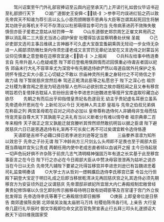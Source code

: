 <!-- { "loadSidebar": true } -->
　　驾兴诏案至午门外礼部官捧诏至云舆内迎至承天门上开读行礼如尝仪毕诏书迎至礼部颁行天下
　　○湖广道御史王安舜＜锍-釒＞参李可灼误进红铅之药以致  先帝宾天不知谁为荐引且以幺么小臣而颁赐银币恩典与大臣等岂谓其起死回生将酬其功效乎此等机关不可不存清议以杜邪萌得旨李可灼当  先帝病革进药不效殊失敬慎但亦臣子爱君之意姑从轻罚俸一年
　　○山东道御史郑宗周乞正崔文昇用药之罪以消乱萌二三大臣尤当进心调护保安  社稷得旨该监察明奏处伏候  圣裁
　　○己卯吏部文选司主事吕维祺上言神器不可久虚大宝亟宜蚤嗣乘舆无轻动一步女侍无杂进一人阁部须防微杜渐内侍须忠谨老成又言赏罚无章纪法安在又言选侍之封蒙旨另议仰见慎重之意登极在迩移宫宜速＜锍-釒＞上报闻
　　○兵科左给事中杨涟奏言自  先帝升遐人心危疑咸愿  陛下即日登极用惬舆情而迟回慎重必待诹吉者固以祀告  郊庙未行大礼不容草率尤为深宫中有先朝选侍欲俨然以毋道自居外托保护之名阴怀专擅之实大小臣工心切疑之不敢以  宗庙神灵所托重之身轻付之不可倚信之手故力请  陛下暂居慈庆宫然后奉  驾还正乾清此臣等之私愿忠于  陛下之深心也  祖宗之社稷为重宫闱之恩宠为轻选侍智人也所以必欲别宫之故亦既稔闻之且又奉有移宫明旨若仍复借择吉耽延人言纷纷且谓令李进忠刘逊魏进忠等擅开宝库盗取珍藏岂必欲尽
　　先朝之有而后出乎抑指借皇贵妃名色遂目无  幼主乎贵妃虚名耳册立虽系  先帝遗命开恩尚在今  上新纶况以今日  天地神人共主即  皇祖与  先帝之伯叔兄弟俱在称臣之列  两宫圣母若在召对之间亦必加以  皇帝尊称选侍何人非嫡母非生母而怙恃宠灵妄自尊大天下其孰能平之夫礼有当以义断者分有难以情夺者  祖宗典章二百年来相传  天子居正之宫又孰能迁就宫媵听其悍然顽然敢抗明旨以据之臣谓  陛下避居慈庆六日已是恩遇选侍有礼渐再不可长矣仁再不可过矣谓宜敕令选侍恪遵
　　天语即是吉祥不必藉口择日若李进忠刘逊等定当思
　　三庙豢养凛凛为知所以效忠于  先帝之子孙无谓  陛下冲龄尚方三尺剑幺么头颅即不足畏也至于阁部大臣既当鼎轴并宜矢公责成  两朝任用内使中老成忠直者倾以血诚开之报  主今日侍起居一切声色玩好俱不许杂陈于前庶几志气清明精神强固万年有道之长实基于此至移宫事臣言之在今日  陛下行之亦必在今日阁部大臣从中赞决毋容泄泄再为姑听之说亦当在今日以无负  先帝凭凡辅陛下要紧之托得旨移宫并李进忠刘逊已有旨魏进忠着司礼监查明奏请
　　○大学士方从哲刘一燝韩爌启选侍李氏移宫已蒙  令旨允行但  殿下嗣登大宝定于明日礼成之后即当移居乾清决无再回慈庆宫之礼其选侍必须先期移宫方为安妥顷外廷之议谓慈庆  先帝潜邸非嫔妃所宜居大内仁寿殿规制宏敞曾经黄贵妃修饰堪以久住乞即刻传示搬移毋待明日致有妨碍臣等及百官谨于宫门外立俟批发得旨  先帝选侍李氏等著于仁寿殿居住即日搬移
　　○庚辰  上即皇帝位是日祭告  南郊遣侯陈良弼  北郊侯吴汝胤太庙驸马万炜  社稷伯陈伟各行礼  上亲告  大行皇帝几筵行礼毕辰时  御文华殿即位命文武百官免贺宣表止行五拜三叩头礼遂颁诏大赦天下诏曰维我国家受
